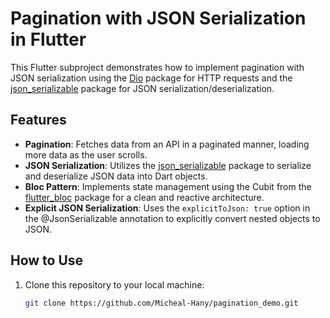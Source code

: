 # Pagination with JSON Serialization in Flutter

This Flutter subproject demonstrates how to implement pagination with JSON serialization using the [Dio](https://pub.dev/packages/dio) package for HTTP requests and the [json_serializable](https://pub.dev/packages/json_serializable) package for JSON serialization/deserialization.

## Features

- **Pagination**: Fetches data from an API in a paginated manner, loading more data as the user scrolls.
- **JSON Serialization**: Utilizes the [json_serializable](https://pub.dev/packages/json_serializable) package to serialize and deserialize JSON data into Dart objects.
- **Bloc Pattern**: Implements state management using the Cubit from the [flutter_bloc](https://pub.dev/packages/flutter_bloc) package for a clean and reactive architecture.
- **Explicit JSON Serialization**: Uses the `explicitToJson: true` option in the @JsonSerializable annotation to explicitly convert nested objects to JSON.

## How to Use

1. Clone this repository to your local machine:

   ```bash
   git clone https://github.com/Micheal-Hany/pagination_demo.git
